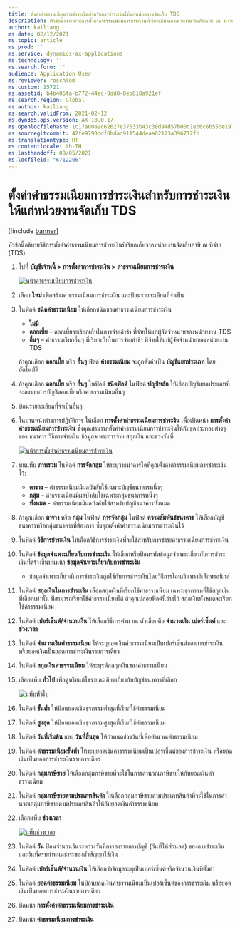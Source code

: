 ```yaml
---
title: ตั้งค่าค่าธรรมเนียมการชำระเงินสำหรับการชำระเงินให้แก่หน่วยงานจัดเก็บ TDS
description: หัวข้อนี้อธิบายวิธีการตั้งค่าค่าธรรมเนียมการชำระเงินที่เรียกเก็บจากหน่วยงานจัดเก็บภาษี ณ ที่จ่าย (TDS)
author: kailiang
ms.date: 02/12/2021
ms.topic: article
ms.prod: ''
ms.service: dynamics-ax-applications
ms.technology: ''
ms.search.form: ''
audience: Application User
ms.reviewer: roschlom
ms.custom: 15721
ms.assetid: b4b406fa-b772-44ec-8dd8-8eb818a921ef
ms.search.region: Global
ms.author: kailiang
ms.search.validFrom: 2021-02-12
ms.dyn365.ops.version: AX 10.0.17
ms.openlocfilehash: 1c17a00a9c62627e37533b43c38d94d57b00d1eb6c6b55de197dcd6d00d02db6
ms.sourcegitcommit: 42fe9790ddf0bdad911544deaa82123a396712fb
ms.translationtype: HT
ms.contentlocale: th-TH
ms.lasthandoff: 08/05/2021
ms.locfileid: "6712206"
---
```

# <a name="set-up-payment-fees-for-tds-authority-payments"></a>ตั้งค่าค่าธรรมเนียมการชำระเงินสำหรับการชำระเงินให้แก่หน่วยงานจัดเก็บ TDS

[!include [banner](../includes/banner.md)]

หัวข้อนี้อธิบายวิธีการตั้งค่าค่าธรรมเนียมการชำระเงินที่เรียกเก็บจากหน่วยงานจัดเก็บภาษี ณ ที่จ่าย (TDS)

1. ไปที่ **บัญชีเจ้าหนี้ \> การตั้งค่าการชำระเงิน \> ค่าธรรมเนียมการชำระเงิน**

    [![หน้าค่าธรรมเนียมการชำระเงิน](./media/apac-ind-TDS-28.png)](./media/apac-ind-TDS-28.png)

2. เลือก **ใหม่** เพี่อสร้างค่าธรรมเนียมการชำระเงิน และป้อนรายละเอียดที่จำเป็น
3. ในฟิลด์ **ชนิดค่าธรรมเนียม** ให้เลือกชนิดของค่าธรรมเนียมการชำระเงิน

    - **ไม่มี**
    - **ดอกเบี้ย** – ดอกเบี้ยจะเรียกเก็บในการจ่ายล่าช้า ที่จ่ายให้แก่ผู้จัดจำหน่ายของหน่วยงาน TDS
    - **อื่นๆ** – ค่าธรรมเรียกอื่นๆ ที่เรียกเก็บในการจ่ายล่าช้า ที่จ่ายให้แก่ผู้จัดจำหน่ายของหน่วยงาน TDS

    ถ้าคุณเลือก **ดอกเบี้ย** หรือ **อื่นๆ** ฟิลด์ **ค่าธรรมเนียม** จะถูกตั้งค่าเป็น **บัญชีแยกประเภท** โดยอัตโนมัติ

4. ถ้าคุณเลือก **ดอกเบี้ย** หรือ **อื่นๆ** ในฟิลด์ **ชนิดฟิลด์** ในฟิลด์ **บัญชีหลัก** ให้เลือกบัญชีแยกประเภทที่จะลงรายการบัญชีดอกเบี้ยหรือค่าธรรมเนียมอื่นๆ
5. ป้อนรายละเอียดที่จำเป็นอื่นๆ
6. ในบานหน้าต่างการปฏิบัติการ ให้เลือก **การตั้งค่าค่าธรรมเนียมการชำระงิน** เพื่อเปิดหน้า **การตั้งค่าค่าธรรมเนียมการชำระเงิน** ซึ่งคุณสามารถตั้งค่าค่าธรรมเนียมการชำระเงินให้กับชุดประกอบต่างๆ ของ ธนาคาร วิธีการจ่ายเงิน ข้อมูลจเพาะการจ่าย สกุลเงิน และช่วงวันที่

    [![หน้าการตั้งค่าค่าธรรมเนียมการชำระเงิน](./media/apac-ind-TDS-21.png)](./media/apac-ind-TDS-21.png)

7. บนแท็บ **ภาพรวม** ในฟิลด์ **การจัดกลุ่ม** ให้ระบุว่าธนาคารใดที่คุณตั้งค่าค่าธรรมเนียมการชำระเงินไว้:

    - **ตาราง** – ค่าธรรมเนียมมีผลบังคับใช้เฉพาะบัญชีธนาคารหนึ่งๆ
    - **กลุ่ม** – ค่าธรรมเนียมมีผลบังคับใช้เฉพาะกลุ่มธนาคารหนึ่งๆ
    - **ทั้งหมด** - ค่าธรรมเนียมมีผลบังคับใช้สำหรับบัญชีธนาคารทั้งหมด

8. ถ้าคุณเลือก **ตาราง** หรือ **กลุ่ม** ในฟิลด์ **การจัดกลุ่ม** ในฟิลด์ **ความสัมพันธ์ธนาคาร** ให้เลือกบัญชีธนาคารหรือกลุ่มธนาคารที่ต้องการ ซึ่งคุณตั้งค่าค่าธรรมเนียมการชำระเงินไว้
9. ในฟิลด์ **วิธีการชำระเงิน** ให้เลือกวิธีการชำระเงินที่จะใช้สำหรับการชำระค่าธรรมเนียมการชำระเงิน
10. ในฟิลด์ **ข้อมูลจำเพาะเกี่ยวกับการชำระเงิน** ให้เลือกหรือป้อนรหัสข้อมูลจำเพาะเกี่ยวกับการชำระเงินที่สร้างขึ้นบนหน้า **ข้อมูลจำเพาะเกี่ยวกับการชำระเงิน**
    - ข้อมูลจำเพาะเกี่ยวกับการชำระเงินถูกใช้กับการชำระเงินโดยวิธีการโอนเงินทางอิเล็กทรอนิกส์
12. ในฟิลด์ **สกุลเงินในการชำระเงิน** เลือกสกุลเงินที่เรียกใช้ค่าธรรมเนียม เฉพาะธุรกรรมที่ใช้สกุลเงินที่เลือกเท่านั้น ที่สามารถเรียกใช้ค่าธรรมเนียมได้ ถ้าคุณปล่อยฟิลด์นี้ว่างไว้ สกุลเงินทั้งหมดจะเรียกใช้ค่าธรรมเนียม
13. ในฟิลด์ **เปอร์เซ็นต์/จํานวนเงิน** ให้เลือกวิธีการคํานวณ ตัวเลือกคือ **จำนวนเงิน** **เปอร์เซ็นต์** และ **ช่วงเวลา**
14. ในฟิลด์ **จํานวนเงินค่าธรรมเนียม** ให้ระบุยอดเงินค่าธรรมเนียมเป็นเปอร์เซ็นต์ของการชำระเงิน หรือยอดเงินเป็นยอดการชำระเงินรายการเดียว
15. ในฟิลด์ **สกุลเงินค่าธรรมเนียม** ให้ระบุรหัสสกุลเงินของค่าธรรมเนียม
16. เลือกแท็บ **ทั่วไป** เพื่อดูหรือแก้ไขรายละเอียดเกี่ยวกับบัญชีธนาคารที่เลือก

    [![แท็บทั่วไป](./media/apac-ind-TDS-22.png)](./media/apac-ind-TDS-22.png)

16. ในฟิลด์ **ขั้นต่ำ** ให้ป้อนยอดเงินธุรกรรมต่ำสุดที่เรียกใช้ค่าธรรมเนียม
17. ในฟิลด์ **สูงสุด** ให้ป้อนยอดเงินธุรกรรมสูงสุดที่เรียกใช้ค่าธรรมเนียม
18. ในฟิลด์ **วันที่เริ่มต้น** และ **วันที่สิ้นสุด** ให้กําหนดช่วงวันที่เพื่อคํานวณค่าธรรมเนียม
19. ในฟิลด์ **ค่าธรรมเนียมขั้นต่ำ** ให้ระบุยอดเงินค่าธรรมเนียมเป็นเปอร์เซ็นต์ของการชำระเงิน หรือยอดเงินเป็นยอดการชำระเงินรายการเดียว
20. ในฟิลด์ **กลุ่มภาษีขาย** ให้เลือกกลุ่มภาษีขายที่จะใช้ในการคํานวณภาษีขายให้กับยอดเงินค่าธรรมเนียม
21. ในฟิลด์ **กลุ่มภาษีขายตามประเภทสินค้า** ให้เลือกกลุ่มภาษีขายตามประเภทสินค้าที่จะใช้ในการคํานวณกลุ่มภาษีขายตามประเภทสินค้าให้กับยอดเงินค่าธรรมเนียม
22. เลือกแท็บ **ช่วงเวลา** 

    [![แท็บช่วงเวลา](./media/apac-ind-TDS-23.png)](./media/apac-ind-TDS-23.png)

23. ในฟิลด์ **วัน** ป้อนจำนวนวันระหว่างวันที่การลงรายการบัญชี (วันที่ให้ส่วนลด) ของการชำระเงิน และวันที่ครบกำหนดชำระของตั๋วสัญญาใช้เงิน
24. ในฟิลด์ **เปอร์เซ็นต์/จํานวนเงิน** ให้เลือกว่าข้อมูลระบุเป็นเปอร์เซ็นต์หรือจํานวนเงินที่ตั้งค่า
25. ในฟิลด์ **ยอดค่าธรรมเนียม** ให้ป้อนยอดเงินค่าธรรมเนียมเป็นเปอร์เซ็นต์ของการชำระเงิน หรือยอดเงินเป็นยอดการชำระเงินรายการเดียว
26. ปิดหน้า **การตั้งค่าค่าธรรมเนียมการชำระเงิน**
27. ปิดหน้า **ค่าธรรมเนียมการชำระเงิน**
